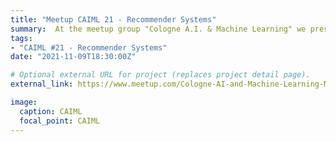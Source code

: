 ```yaml
---
title: "Meetup CAIML 21 - Recommender Systems"
summary:  At the meetup group "Cologne A.I. & Machine Learning" we presented two of our studies on enhancing the predictive performance of our recommender system at bol.com.
tags:
- "CAIML #21 - Recommender Systems"
date: "2021-11-09T18:30:00Z"

# Optional external URL for project (replaces project detail page).
external_link: https://www.meetup.com/Cologne-AI-and-Machine-Learning-Meetup/events/278704569/

image:
  caption: CAIML 
  focal_point: CAIML 
---
```

